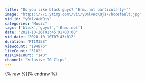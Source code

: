 ```yaml
---
title: "Do you like black guys? 'Erm..not particularly💦'"
image: "https:\/\/i.ytimg.com\/vi\/y0mlvWcKQjs\/hqdefault.jpg"
vid_id: "y0mlvWcKQjs"
categories: "Music"
tags: ["black","guys?","'Erm..not"]
date: "2021-10-26T01:45:01+03:00"
vid_date: "2020-10-10T07:43:01Z"
duration: "PT1M35S"
viewcount: "194876"
likeCount: "3102"
dislikeCount: "140"
channel: "Xclusive IG Clips"
---
```

{% raw %}{% endraw %}
